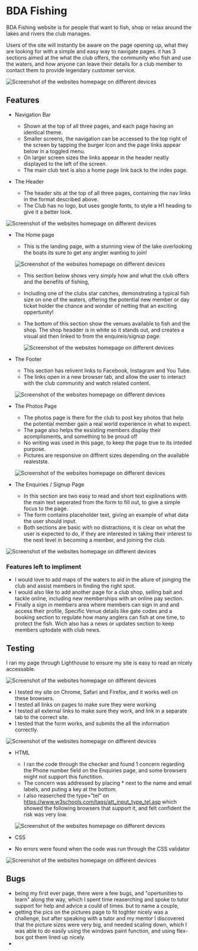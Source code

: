 # BDA Fishing

BDA Fishing website is for people that want to fish, shop or relax around the lakes and rivers the club manages.

Users of the site will instantly be aware on the page opening up, what they are looking for with a simple and easy way to navigate pages. it has 3 sections aimed at the what the club offers, the community who fish and use the waters, and how anyone can leave their details for a club member to contact them to provide legendary customer service.

![Screenshot of the websites homepage on different devices](assets/images/multi-screen-mock2.jpg) 

## Features

* Navigation Bar

    - Shown at the top of all three pages, and each page having an identical theme.
    - Smaller screens, the navigation can be accessed to the top right of the screen by tapping the burger Icon and the page links appear below in a toggled menu.
    - On larger screen sizes the links appear in the header neatly displayed to the left of the screen.
    - The main club text is also a home page link back to the index page.

* The Header

    - The header sits at the top of all three pages, containing the nav links in the format described above.
    - The Club has no logo, but uses google fonts, to style a H1 heading to give it a better look.

 ![Screenshot of the websites homepage on different devices](assets/images/header-shot.png) 


 * The Home page

    - This is the landing page, with a stunning view of the lake overlooking the boats its sure to get any angler wanting to join!


    ![Screenshot of the websites homepage on different devices](assets/images/main-content-index.png) 

    - This section below shows very simply how and what the club offers and the benefits of fishing, 
    - Including one of the clubs star catches, demonstrating a typical fish size on one of the waters, offering the potential new member or day ticket holder the chance and wonder of netting that an exciting oppertunity!
    - The bottom of this section show the venues available to fish and the shop. The shop headder is in white so it stands out, and creates a visual aid then linked to from the enquireis/signup page. 

       ![Screenshot of the websites homepage on different devices](assets/images/love-fishing-main-two.png) 


* The Footer

    - This section has relivent links to Facebook, Instagram and You Tube.
    - The links open in a new browser tab, and allow the user to interact with the club community and watch related content.


  ![Screenshot of the websites homepage on different devices](assets/images/footer-p1.png) 


* The Photos Page

    - The photos page is there for the club to post key photos that help the potential member gain a real world experience in what to expect.
    - The page also helps the exsisting members display their acomplisments, and something to be proud of!
    - No writing was used in this page, to keep the page true to its inteded purpose.
    - Pictures are responsive on diffrent sizes depending on the available realestste.


    ![Screenshot of the websites homepage on different devices](assets/images/p1-photos.png) 

* The Enquiries / Signup Page

  - In this section are two easy to read and short text explinations with the main text seperated from the form to fill out, to give a simple focus to the page.
  - The form contains placeholder text, giving an example of what data the user should input.
  - Both sections are basic with no distractions, it is clear on what the user is expected to do, if they are interested in taking their interest to the next level in becoming a member, and joining the club.


![Screenshot of the websites homepage on different devices](assets/images/signup-page-p1.png) 

### Features left to impliment

 - I would love to add maps of the waters to aid in the allure of joinging the club and assist members in finding the right spot.
 - I would also like to add another page for a club shop, selling bait and tackle online, including new memberships with an online pay section.
 - Finally a sign in members area where members can sign in and and access their profile, Specific Venue details like gate codes and a booking section to regulate how many anglers can fish at one time, to protect the fish. Wich also has a news or updates section to keep members uptodate with club news.


## Testing

I ran my page through Lighthouse to ensure my site is easy to read an nicely accessable.

![Screenshot of the websites homepage on different devices](assets/images/lighthouse-score-p1.png) 

- I tested my site on Chrome, Safari and Firefox, and it works well on these browsers.
- I tested all links on pages to make sure they were working
- I tested all external links to make sure they work, and link in a separate tab to the correct site.
- I tested that the form works, and submits the all the information correctly.

![Screenshot of the websites homepage on different devices](assets/images/form-submit.png) 

* HTML 
  - I ran the code through the checker and found 1 concern regarding the Phone number field on the Enquiries page, and some browsers might not support this functition.
  - The concern was addressed by placing * next to the name and email labels, and puting a key at the bottom.
  - I also reaserched the type="tel" on https://www.w3schools.com/tags/att_input_type_tel.asp which showed the following browsers that support it, and felt confident the risk was very low.
  
  ![Screenshot of the websites homepage on different devices](assets/images/tel-type-browser.png) 
 
 * CSS
 - No errors were found when the code was run through the CSS validator 

  ![Screenshot of the websites homepage on different devices](assets/images/css-validation.png)

## Bugs
  - being my first ever page, there were a few bugs, and "opertunities to learn" along the way, which I spent time reaserching and spoke to tutor support for help and advice a could of times. but to name a couple,
  - getting the pics on the pictures page to fit toghter nicely was a challenge, but after speaking with a tutor and my mentor I discovered that the picture sizes were very big, and needed scaling down, which I was able to do easily using the windows paint function, and using flex-box got them lined up nicely.
- 